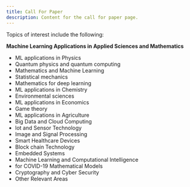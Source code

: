 ```yaml
---
title: Call For Paper
description: Content for the call for paper page.
---
```


Topics of interest include the following:

**Machine Learning Applications in Applied Sciences and Mathematics**

* ML applications in Physics
* Quantum physics and quantum computing
* Mathematics and Machine Learning
* Statistical mechanics
* Mathematics for deep learning
* ML applications in Chemistry
* Environmental sciences
* ML applications in Economics
* Game theory
* ML applications in Agriculture
* Big Data and Cloud Computing
* lot and Sensor Technology
* Image and Signal Processing
* Smart Healthcare Devices
* Block chain Technology
* Embedded Systems
* Machine Learning and Computational Intelligence
* for COVID-19 Mathematical Models
* Cryptography and Cyber Security
* Other Relevant Areas